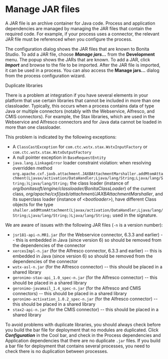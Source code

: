# Manage JAR files

A JAR file is an archive container for Java code. Process and application dependencies are managed by managing the JAR files that contain the required code.
For example, if your process uses a connector, the relevant JAR file must be referenced when you configure the process.

The configuration dialog shows the JAR files that are known to Bonita Studio. To add a JAR file, choose **_Manage jars..._** from the **Development** menu.
The popup shows the JARs that are known. To add a JAR, click **_Import_** and browse to the file to be imported. After the JAR file is imported, it can be used in a process.
You can also access the **Manage jars...** dialog from the process configuration wizard.

Duplicate libraries <!--{.h2}-->

There is a problem at integration if you have several elements in your platform that use certain libraries that cannot be included in more than one classloader.
Typically, this occurs when a process contains data of type Java or multiple connectors (notably with the Webservice, Alfresco, and CMIS connectors).
For example, the Stax libraries, which are used in the Webservice and Alfresco connectors and for Java data cannot be loaded in more than one classloader.

This problem is indicated by the following exceptions:

* A `ClassCastException` for `com.ctc.wstx.stax.WstxInputFactory` or `com.ctc.wstx.stax.WstxOutputFactory`
* A null pointer exception in `BaseRequestEntity`
* `java.lang.LinkageError` loader constraint violation: when resolving overridden method `org.apache.cxf.jaxb.attachment.JAXBAttachmentMarshaller.addMtomAttachment(Ljavax/activation/DataHandler;Ljava/lang/String;Ljava/lang/String;)Ljava/lang/String;` the class loader (instance of _org/bonitasoft/engine/classloader/BonitaClassLoader_) of the current class, _org/apache/cxf/jaxb/attachment/JAXBAttachmentMarshaller_, and its superclass loader (instance of _\<bootloader\>_), have different Class objects for the type `shaller.addMtomAttachment(Ljavax/activation/DataHandler;Ljava/lang/String;Ljava/lang/String;)Ljava/lang/String;` used in the signature.

We are aware of issues with the following JAR files (`-n` is a version number):

* `jsr181-api-n.MR1.jar` (for the Webservice connector, 6.3.3 and earlier) -- this is embedded in Java (since version 6) so should be removed from the dependencies of the connector
* `xercesImpl-n.jar` (for the Alfresco connector, 6.3.3 and earlier) -- this is embedded in Java (since version 6) so should be removed from the dependencies of the connector
* `wstx-asl-n.jar` (for the Alfresco connector) -- this should be placed in a shared library
* `geronimo-stax-api_1.0_spec-n.jar` (for the Alfresco connector) -- this should be placed in a shared library
* `geronimo-javamail_1.4_spec-n.jar` (for the Alfresco and CMIS connectors) -- this should be placed in a shared library
* `geronimo-activation_1.0.2_spec-n.jar` (for the Alfresco connector) -- this should be placed in a shared library
* `stax2-api-n.jar` (for the CMIS connector) -- this should be placed in a shared library

To avoid problems with duplicate libraries, you should always check before you build the bar file for deployment that no modules are duplicated.
Click **_Configuration_** in the Cool bar, and check in the Process dependencies and Application dependencies that there are no duplicate `.jar` files.
If you build a bar file for deployment that contains several processes, you need to check there is no duplication between processes.
